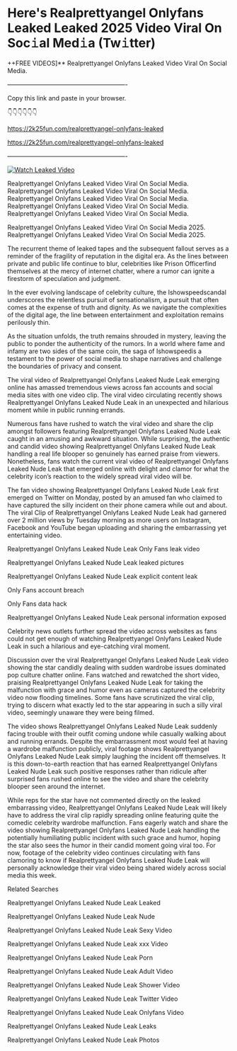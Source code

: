 # Here's Realprettyangel Onlyfans Leaked Leaked 2025 Video Viral On Soc𝚒al Med𝚒a (Tw𝚒tter)

++FREE VIDEOS]** Realprettyangel Onlyfans Leaked Video Viral On Social Media.

———————————————————-

Copy this link and paste in your browser.

👇👇👇👇👇👇

https://2k25fun.com/realprettyangel-onlyfans-leaked

https://2k25fun.com/realprettyangel-onlyfans-leaked

———————————————————-

[![Watch Leaked Video](https://miro.medium.com/v2/resize:fit:828/format:webp/1*cilzJN44JGOrTw9NJCrNHA.gif "Watch Leaked Video")](https://2k25fun.com/realprettyangel-onlyfans-leaked)

Realprettyangel Onlyfans Leaked Video Viral On Social Media. Realprettyangel Onlyfans Leaked Video Viral On Social Media. Realprettyangel Onlyfans Leaked Video Viral On Social Media. Realprettyangel Onlyfans Leaked Video Viral On Social Media. Realprettyangel Onlyfans Leaked Video Viral On Social Media.

Realprettyangel Onlyfans Leaked Video Viral On Social Media 2025. Realprettyangel Onlyfans Leaked Video Viral On Social Media 2025.

The recurrent theme of leaked tapes and the subsequent fallout serves as a reminder of the fragility of reputation in the digital era. As the lines between private and public life continue to blur, celebrities like Prison Officerfind themselves at the mercy of internet chatter, where a rumor can ignite a firestorm of speculation and judgment.

In the ever evolving landscape of celebrity culture, the Ishowspeedscandal underscores the relentless pursuit of sensationalism, a pursuit that often comes at the expense of truth and dignity. As we navigate the complexities of the digital age, the line between entertainment and exploitation remains perilously thin.

As the situation unfolds, the truth remains shrouded in mystery, leaving the public to ponder the authenticity of the rumors. In a world where fame and infamy are two sides of the same coin, the saga of Ishowspeedis a testament to the power of social media to shape narratives and challenge the boundaries of privacy and consent.

The viral video of Realprettyangel Onlyfans Leaked Nude Leak emerging online has amassed tremendous views across fan accounts and social media sites with one video clip. The viral video circulating recently shows Realprettyangel Onlyfans Leaked Nude Leak in an unexpected and hilarious moment while in public running errands.

Numerous fans have rushed to watch the viral video and share the clip amongst followers featuring Realprettyangel Onlyfans Leaked Nude Leak caught in an amusing and awkward situation. While surprising, the authentic and candid video showing Realprettyangel Onlyfans Leaked Nude Leak handling a real life blooper so genuinely has earned praise from viewers. Nonetheless, fans watch the current viral video of Realprettyangel Onlyfans Leaked Nude Leak that emerged online with delight and clamor for what the celebrity icon’s reaction to the widely spread viral video will be.

The fan video showing Realprettyangel Onlyfans Leaked Nude Leak first emerged on Twitter on Monday, posted by an amused fan who claimed to have captured the silly incident on their phone camera while out and about. The viral Clip of Realprettyangel Onlyfans Leaked Nude Leak had garnered over 2 million views by Tuesday morning as more users on Instagram, Facebook and YouTube began uploading and sharing the embarrassing yet entertaining video.

Realprettyangel Onlyfans Leaked Nude Leak Only Fans leak video

Realprettyangel Onlyfans Leaked Nude Leak leaked pictures

Realprettyangel Onlyfans Leaked Nude Leak explicit content leak

Only Fans account breach

Only Fans data hack

Realprettyangel Onlyfans Leaked Nude Leak personal information exposed

Celebrity news outlets further spread the video across websites as fans could not get enough of watching Realprettyangel Onlyfans Leaked Nude Leak in such a hilarious and eye-catching viral moment.

Discussion over the viral Realprettyangel Onlyfans Leaked Nude Leak video showing the star candidly dealing with sudden wardrobe issues dominated pop culture chatter online. Fans watched and rewatched the short video, praising Realprettyangel Onlyfans Leaked Nude Leak for taking the malfunction with grace and humor even as cameras captured the celebrity video now flooding timelines. Some fans have scrutinized the viral clip, trying to discern what exactly led to the star appearing in such a silly viral video, seemingly unaware they were being filmed.

The video shows Realprettyangel Onlyfans Leaked Nude Leak suddenly facing trouble with their outfit coming undone while casually walking about and running errands. Despite the embarrassment most would feel at having a wardrobe malfunction publicly, viral footage shows Realprettyangel Onlyfans Leaked Nude Leak simply laughing the incident off themselves. It is this down-to-earth reaction that has earned Realprettyangel Onlyfans Leaked Nude Leak such positive responses rather than ridicule after surprised fans rushed online to see the video and share the celebrity blooper seen around the internet.

While reps for the star have not commented directly on the leaked embarrassing video, Realprettyangel Onlyfans Leaked Nude Leak will likely have to address the viral clip rapidly spreading online featuring quite the comedic celebrity wardrobe malfunction. Fans eagerly watch and share the video showing Realprettyangel Onlyfans Leaked Nude Leak handling the potentially humiliating public incident with such grace and humor, hoping the star also sees the humor in their candid moment going viral too. For now, footage of the celebrity video continues circulating with fans clamoring to know if Realprettyangel Onlyfans Leaked Nude Leak will personally acknowledge their viral video being shared widely across social media this week.

Related Searches

Realprettyangel Onlyfans Leaked Nude Leak Leaked

Realprettyangel Onlyfans Leaked Nude Leak Nude

Realprettyangel Onlyfans Leaked Nude Leak Sexy Video

Realprettyangel Onlyfans Leaked Nude Leak xxx Video

Realprettyangel Onlyfans Leaked Nude Leak Porn

Realprettyangel Onlyfans Leaked Nude Leak Adult Video

Realprettyangel Onlyfans Leaked Nude Leak Shower Video

Realprettyangel Onlyfans Leaked Nude Leak Twitter Video

Realprettyangel Onlyfans Leaked Nude Leak Onlyfans Video

Realprettyangel Onlyfans Leaked Nude Leak Leaks

Realprettyangel Onlyfans Leaked Nude Leak Photos